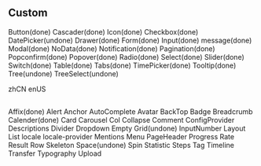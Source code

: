 ## Custom
Button(done)
Cascader(done)
Icon(done)
Checkbox(done)
DatePicker(undone)
Drawer(done)
Form(done)
Input(done)
message(done)
Modal(done)
NoData(done)
Notification(done)
Pagination(done)
Popconfirm(done)
Popover(done)
Radio(done)
Select(done)
Slider(done)
Switch(done)
Table(done)
Tabs(done)
TimePicker(done)
Tooltip(done)
Tree(undone)
TreeSelect(undone)


zhCN
enUS

##
Affix(done)
Alert
Anchor
AutoComplete
Avatar
BackTop
Badge
Breadcrumb
Calender(done)
Card
Carousel
Col
Collapse
Comment
ConfigProvider
Descriptions
Divider
Dropdown
Empty
Grid(undone)
InputNumber
Layout
List
locale
locale-provider
Mentions
Menu
PageHeader
Progress
Rate
Result
Row
Skeleton
Space(undone)
Spin
Statistic
Steps
Tag
Timeline
Transfer
Typography
Upload
